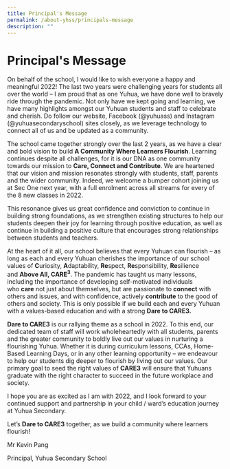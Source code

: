 ```yaml
---
title: Principal's Message
permalink: /about-yhss/principals-message
description: ""
---
```

Principal's Message
===================

On behalf of the school, I would like to wish everyone a happy and meaningful 2022! The last two years were challenging years for students all over the world – I am proud that as one Yuhua, we have done well to bravely ride through the pandemic. Not only have we kept going and learning, we have many highlights amongst our Yuhuan students and staff to celebrate and cherish. Do follow our website, Facebook (@yuhuass) and Instagram (@yuhuasecondaryschool) sites closely, as we leverage technology to connect all of us and be updated as a community.

The school came together strongly over the last 2 years, as we have a clear and bold vision to build **A Community Where Learners Flourish**. Learning continues despite all challenges, for it is our DNA as one community towards our mission to **Care, Connect and Contribute**. We are heartened that our vision and mission resonates strongly with students, staff, parents and the wider community. Indeed, we welcome a bumper cohort joining us at Sec One next year, with a full enrolment across all streams for every of the 8 new classes in 2022.

This resonance gives us great confidence and conviction to continue in building strong foundations, as we strengthen existing structures to help our students deepen their joy for learning through positive education, as well as continue in building a positive culture that encourages strong relationships between students and teachers.

At the heart of it all, our school believes that every Yuhuan can flourish – as long as each and every Yuhuan cherishes the importance of our school values of **C**uriosity, **A**daptability, **Re**spect, **Re**sponsibility, **Re**silience and <b>Above All, CARE<sup>3</sup></b>. The pandemic has taught us many lessons, including the importance of developing self-motivated individuals who **care** not just about themselves, but are passionate to **connect** with others and issues, and with confidence, actively **contribute** to the good of others and society. This is only possible if we build each and every Yuhuan with a values-based education and with a strong **Dare to CARE3.**

**Dare to CARE3** is our rallying theme as a school in 2022. To this end, our dedicated team of staff will work wholeheartedly with all students, parents and the greater community to boldly live out our values in nurturing a flourishing Yuhua. Whether it is during curriculum lessons, CCAs, Home-Based Learning Days, or in any other learning opportunity – we endeavour to help our students dig deeper to flourish by living out our values. Our primary goal to seed the right values of **CARE3** will ensure that Yuhuans graduate with the right character to succeed in the future workplace and society.

I hope you are as excited as I am with 2022, and I look forward to your continued support and partnership in your child / ward’s education journey at Yuhua Secondary.

Let’s **Dare to CARE3** together, as we build a community where learners flourish!

Mr Kevin Pang

Principal, Yuhua Secondary School